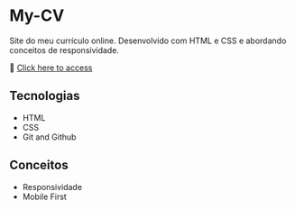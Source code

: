 # My-CV

Site do meu currículo online. Desenvolvido com HTML e CSS e abordando conceitos de responsividade.

🔗 [Click here to access](https://n4ju15.github.io/my-CV/)

<!-- ![screenshot](images/read.me.mylinks.png) -->

## Tecnologias

- HTML
- CSS
- Git and Github

 ## Conceitos

- Responsividade
- Mobile First
